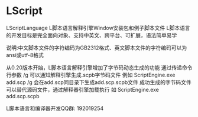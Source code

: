 # LScript
LScriptLanguage
L脚本语言解释引擎Window安装包和例子脚本文件
L脚本语言的开发目标是完全面向对象、支持中英文、跨平台、可扩展，语法简单易学

说明:中文脚本文件的字符编码为GB2312格式、英文脚本文件的字符编码可以为ansi或utf-8格式

从0.20版本开始，L脚本语言解释引擎增加了字节码动态生成的功能
通过传递命令行参数 /g 可以通知解释引擎生成.scpb字节码文件
例如 ScriptEngine.exe add.scp /g
会在add.scp同目录下生成add.scp.scpb文件
成功生成的字节码文件可以替代源码文件，通过解释器引擎加载执行
如 ScriptEngine.exe add.scp.scpb


L脚本语言和编译器开发QQ群: 192019254

